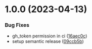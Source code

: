 # 1.0.0 (2023-04-13)


### Bug Fixes

* gh_token permission in ci ([16aec0c](https://github.com/nozomi-iida/nozo-markdown-editor/commit/16aec0c286c433ff3fe6ef2f8ea3f6040cbb164f))
* setup semantic release ([09ccb5b](https://github.com/nozomi-iida/nozo-markdown-editor/commit/09ccb5b6a077986c2abfe9012e757a16e51a370c))
